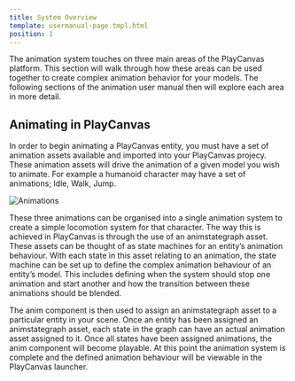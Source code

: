 ```yaml
---
title: System Overview
template: usermanual-page.tmpl.html
position: 1
---
```


The animation system touches on three main areas of the PlayCanvas platform. This section will walk through how these areas can be used together to create complex animation behavior for your models. The following sections of the animation user manual then will explore each area in more detail.

## Animating in PlayCanvas

In order to begin animating a PlayCanvas entity, you must have a set of animation assets available and imported into your PlayCanvas projecy. These animation assets will drive the animation of a given model you wish to animate. For example a humanoid character may have a set of animations; Idle, Walk, Jump.

![Animations][1]

These three animations can be organised into a single animation system to create a simple locomotion system for that character. The way this is achieved in PlayCanvas is through the use of an animstategraph asset. These assets can be thought of as state machines for an entity’s animation behaviour. With each state in this asset relating to an animation, the state machine can be set up to define the complex animation behaviour of an entity’s model. This includes defining when the system should stop one animation and start another and how the transition between these animations should be blended.

The anim component is then used to assign an animstategraph asset to a particular entity in your scene. Once an entity has been assigned an animstategraph asset, each state in the graph can have an actual animation asset assigned to it. Once all states have been assigned animations, the anim component will become playable. At this point the animation system is complete and the defined animation behaviour will be viewable in the PlayCanvas launcher.

[1]: /images/user-manual/anim/animations.gif

